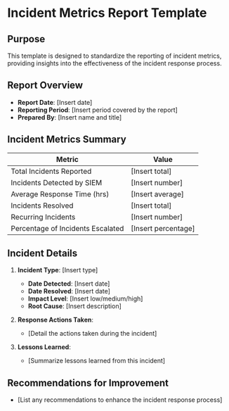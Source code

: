 # Incident Metrics Report Template

## Purpose
This template is designed to standardize the reporting of incident metrics, providing insights into the effectiveness of the incident response process.

## Report Overview
- **Report Date**: [Insert date]
- **Reporting Period**: [Insert period covered by the report]
- **Prepared By**: [Insert name and title]
  
## Incident Metrics Summary
| Metric                          | Value        |
|---------------------------------|--------------|
| Total Incidents Reported        | [Insert total] |
| Incidents Detected by SIEM      | [Insert number] |
| Average Response Time (hrs)     | [Insert average] |
| Incidents Resolved               | [Insert total] |
| Recurring Incidents              | [Insert number] |
| Percentage of Incidents Escalated | [Insert percentage] |

## Incident Details
1. **Incident Type**: [Insert type]
   - **Date Detected**: [Insert date]
   - **Date Resolved**: [Insert date]
   - **Impact Level**: [Insert low/medium/high]
   - **Root Cause**: [Insert description]

2. **Response Actions Taken**:
   - [Detail the actions taken during the incident]

3. **Lessons Learned**:
   - [Summarize lessons learned from this incident]

## Recommendations for Improvement
- [List any recommendations to enhance the incident response process]
